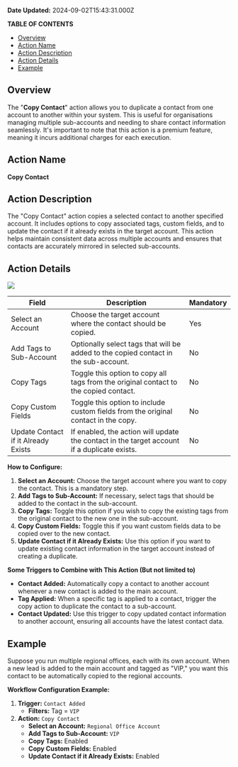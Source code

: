 **Date Updated:** 2024-09-02T15:43:31.000Z

**TABLE OF CONTENTS**

* [Overview](#Overview)
* [Action Name](#Action-Name)
* [Action Description](#Action-Description)
* [Action Details](#Action-Details)
* [Example](#Example)

##   

## Overview

The "**Copy Contact**" action allows you to duplicate a contact from one account to another within your system. This is useful for organisations managing multiple sub-accounts and needing to share contact information seamlessly. It's important to note that this action is a premium feature, meaning it incurs additional charges for each execution.

  
## Action Name

**Copy Contact**

  
## Action Description

The "Copy Contact" action copies a selected contact to another specified account. It includes options to copy associated tags, custom fields, and to update the contact if it already exists in the target account. This action helps maintain consistent data across multiple accounts and ensures that contacts are accurately mirrored in selected sub-accounts.

  
## Action Details

  
![](https://s3.amazonaws.com/cdn.freshdesk.com/data/helpdesk/attachments/production/155032061758/original/z6mqxDsGGVuimRZ7U_xZ7bBlPJyryUQcnA.png?1725271781)

  
| Field                               | Description                                                                                 | Mandatory |
| ----------------------------------- | ------------------------------------------------------------------------------------------- | --------- |
| Select an Account                   | Choose the target account where the contact should be copied.                               | Yes       |
| Add Tags to Sub-Account             | Optionally select tags that will be added to the copied contact in the sub-account.         | No        |
| Copy Tags                           | Toggle this option to copy all tags from the original contact to the copied contact.        | No        |
| Copy Custom Fields                  | Toggle this option to include custom fields from the original contact in the copy.          | No        |
| Update Contact if it Already Exists | If enabled, the action will update the contact in the target account if a duplicate exists. | No        |

  
**How to Configure:**

1. **Select an Account:** Choose the target account where you want to copy the contact. This is a mandatory step.
2. **Add Tags to Sub-Account:** If necessary, select tags that should be added to the contact in the sub-account.
3. **Copy Tags:** Toggle this option if you wish to copy the existing tags from the original contact to the new one in the sub-account.
4. **Copy Custom Fields:** Toggle this if you want custom fields data to be copied over to the new contact.
5. **Update Contact if it Already Exists:** Use this option if you want to update existing contact information in the target account instead of creating a duplicate.

  
**Some Triggers to Combine with This Action (But not limited to)**

* **Contact Added:** Automatically copy a contact to another account whenever a new contact is added to the main account.
* **Tag Applied:** When a specific tag is applied to a contact, trigger the copy action to duplicate the contact to a sub-account.
* **Contact Updated:** Use this trigger to copy updated contact information to another account, ensuring all accounts have the latest contact data.
  
  
## Example

Suppose you run multiple regional offices, each with its own account. When a new lead is added to the main account and tagged as "VIP," you want this contact to be automatically copied to the regional accounts.

  
**Workflow Configuration Example:**

1. **Trigger:** `Contact Added`  
   * **Filters:** Tag = `VIP`
2. **Action:** `Copy Contact`  
   * **Select an Account:** `Regional Office Account`  
   * **Add Tags to Sub-Account:** `VIP`  
   * **Copy Tags:** Enabled  
   * **Copy Custom Fields:** Enabled  
   * **Update Contact if it Already Exists:** Enabled